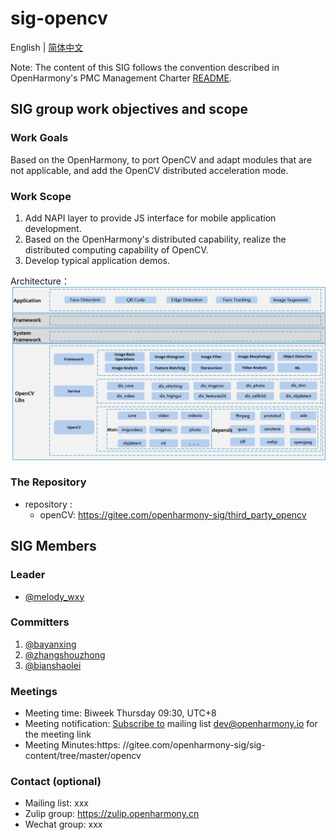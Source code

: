 # sig-opencv
English | [简体中文](./sig_opencv_cn.md)

Note: The content of this SIG follows the convention described in OpenHarmony's PMC Management Charter [README](/zh/pmc.md).

## SIG group work objectives and scope

### Work Goals
Based on the OpenHarmony, to port OpenCV and adapt modules that are not applicable, and add the OpenCV distributed acceleration mode.

### Work Scope
1. Add NAPI layer to provide JS interface for mobile application development.
2. Based on the OpenHarmony's distributed capability, realize the distributed computing capability of OpenCV.
3. Develop typical application demos.

Architecture：
![figures/sig-opencv-arch-en.png](figures/sig-opencv-arch-en.png)

### The Repository 
- repository :
    - openCV: https://gitee.com/openharmony-sig/third_party_opencv

## SIG Members

### Leader
- [@melody_wxy](https://gitee.com/melody_wxy)

### Committers
1. [@bayanxing](https://gitee.com/bayanxing)
2. [@zhangshouzhong](https://gitee.com/zhangshouzhong) 
3. [@bianshaolei](https://gitee.com/bianshaolei)

### Meetings
 - Meeting time: Biweek Thursday 09:30, UTC+8
 - Meeting notification: [Subscribe to](https://lists.openatom.io/postorius/lists/dev.openharmony.io) mailing list dev@openharmony.io for the meeting link
 - Meeting Minutes:https: //gitee.com/openharmony-sig/sig-content/tree/master/opencv

### Contact (optional)
- Mailing list: xxx
- Zulip group: https://zulip.openharmony.cn
- Wechat group: xxx

